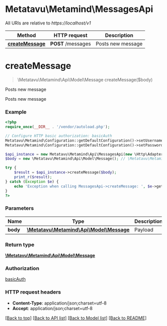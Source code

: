 # Metatavu\Metamind\MessagesApi

All URIs are relative to *https://localhost/v1*

Method | HTTP request | Description
------------- | ------------- | -------------
[**createMessage**](MessagesApi.md#createMessage) | **POST** /messages | Posts new message


# **createMessage**
> \Metatavu\Metamind\Api\Model\Message createMessage($body)

Posts new message

Posts new message

### Example
```php
<?php
require_once(__DIR__ . '/vendor/autoload.php');

// Configure HTTP basic authorization: basicAuth
Metatavu\Metamind\Configuration::getDefaultConfiguration()->setUsername('YOUR_USERNAME');
Metatavu\Metamind\Configuration::getDefaultConfiguration()->setPassword('YOUR_PASSWORD');

$api_instance = new Metatavu\Metamind\Api\MessagesApi(new \Http\Adapter\Guzzle6\Client());
$body = new \Metatavu\Metamind\Api\Model\Message(); // \Metatavu\Metamind\Api\Model\Message | Payload

try {
    $result = $api_instance->createMessage($body);
    print_r($result);
} catch (Exception $e) {
    echo 'Exception when calling MessagesApi->createMessage: ', $e->getMessage(), PHP_EOL;
}
?>
```

### Parameters

Name | Type | Description  | Notes
------------- | ------------- | ------------- | -------------
 **body** | [**\Metatavu\Metamind\Api\Model\Message**](../Model/Message.md)| Payload |

### Return type

[**\Metatavu\Metamind\Api\Model\Message**](../Model/Message.md)

### Authorization

[basicAuth](../../README.md#basicAuth)

### HTTP request headers

 - **Content-Type**: application/json;charset=utf-8
 - **Accept**: application/json;charset=utf-8

[[Back to top]](#) [[Back to API list]](../../README.md#documentation-for-api-endpoints) [[Back to Model list]](../../README.md#documentation-for-models) [[Back to README]](../../README.md)

